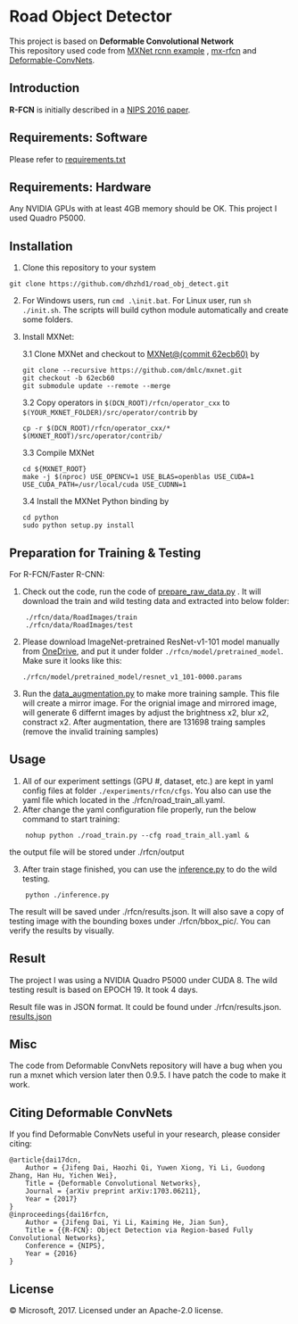 # Road Object Detector 
This project is based on **Deformable Convolutional Network**  
This repository used code from [MXNet rcnn example](https://github.com/dmlc/mxnet/tree/master/example/rcnn) , [mx-rfcn](https://github.com/giorking/mx-rfcn) and [Deformable-ConvNets](https://github.com/msracver/Deformable-ConvNets).


## Introduction

**R-FCN** is initially described in a [NIPS 2016 paper](https://arxiv.org/abs/1605.06409).


## Requirements: Software

Please refer to [requirements.txt](https://github.com/dhzhd1/road_obj_detect/blob/master/rfcn/requirements.txt)


## Requirements: Hardware

Any NVIDIA GPUs with at least 4GB memory should be OK. This project I used Quadro P5000.

## Installation

1. Clone this repository to your system
```
git clone https://github.com/dhzhd1/road_obj_detect.git
```

2. For Windows users, run ``cmd .\init.bat``. For Linux user, run `sh ./init.sh`. The scripts will build cython module automatically and create some folders.

3. Install MXNet:

	3.1 Clone MXNet and checkout to [MXNet@(commit 62ecb60)](https://github.com/dmlc/mxnet/tree/62ecb60) by
	```
	git clone --recursive https://github.com/dmlc/mxnet.git
	git checkout -b 62ecb60
	git submodule update --remote --merge
	```
	3.2 Copy operators in `$(DCN_ROOT)/rfcn/operator_cxx` to `$(YOUR_MXNET_FOLDER)/src/operator/contrib` by
	```
	cp -r $(DCN_ROOT)/rfcn/operator_cxx/* $(MXNET_ROOT)/src/operator/contrib/
	```
	3.3 Compile MXNet
	```
	cd ${MXNET_ROOT}
	make -j $(nproc) USE_OPENCV=1 USE_BLAS=openblas USE_CUDA=1 USE_CUDA_PATH=/usr/local/cuda USE_CUDNN=1
	```
	3.4 Install the MXNet Python binding by
	
	```
	cd python
	sudo python setup.py install
	```

## Preparation for Training & Testing

For R-FCN/Faster R-CNN\:
1. Check out the code, run the code of [prepare_raw_data.py](https://github.com/dhzhd1/road_obj_detect/blob/master/rfcn/prepare_raw_data.py) . It will download the train and wild testing data and extracted into below folder:
```
	./rfcn/data/RoadImages/train
	./rfcn/data/RoadImages/test
```

2. Please download ImageNet-pretrained ResNet-v1-101 model manually from [OneDrive](https://1drv.ms/u/s!Am-5JzdW2XHzhqMEtxf1Ciym8uZ8sg), and put it under folder `./rfcn/model/pretrained_model`. Make sure it looks like this:
	```
	./rfcn/model/pretrained_model/resnet_v1_101-0000.params
	```
3. Run the [data_augmentation.py](https://github.com/dhzhd1/road_obj_detect/blob/master/rfcn/data_augmentation.py) to make more training sample. This file will create a mirror image. For the orignial image and mirrored image, will generate 6 differnt images by adjust the brightness x2, blur x2, constract x2. After augmentation, there are 131698 traing samples (remove the invalid training samples)

## Usage

1. All of our experiment settings (GPU #, dataset, etc.) are kept in yaml config files at folder `./experiments/rfcn/cfgs`. You also can use the yaml file which located in the ./rfcn/road_train_all.yaml.
2. After change the yaml configuration file properly, run the below command to start training:
```
	nohup python ./road_train.py --cfg road_train_all.yaml &
```
the output file will be stored under ./rfcn/output

3. After train stage finished, you can use the [inference.py](https://github.com/dhzhd1/road_obj_detect/blob/master/rfcn/inference.py) to do the wild testing. 
```
	python ./inference.py
```
The result will be saved under ./rfcn/results.json. It will also save a copy of testing image with the bounding boxes under ./rfcn/bbox_pic/. You can verify the results by visually. 


## Result
The project I was using a NVIDIA Quadro P5000 under CUDA 8.  The wild testing result is based on EPOCH 19. It took 4 days.

Result file was in JSON format. It could be found under ./rfcn/results.json. [results.json](https://github.com/dhzhd1/road_obj_detect/blob/master/rfcn/results.json)

## Misc
The code from Deformable ConvNets repository will have a bug when you run a mxnet which version later then 0.9.5. I have patch the code to make it work.

## Citing Deformable ConvNets

If you find Deformable ConvNets useful in your research, please consider citing:
```
@article{dai17dcn,
    Author = {Jifeng Dai, Haozhi Qi, Yuwen Xiong, Yi Li, Guodong Zhang, Han Hu, Yichen Wei},
    Title = {Deformable Convolutional Networks},
    Journal = {arXiv preprint arXiv:1703.06211},
    Year = {2017}
}
@inproceedings{dai16rfcn,
    Author = {Jifeng Dai, Yi Li, Kaiming He, Jian Sun},
    Title = {{R-FCN}: Object Detection via Region-based Fully Convolutional Networks},
    Conference = {NIPS},
    Year = {2016}
}
```
## License

© Microsoft, 2017. Licensed under an Apache-2.0 license.
